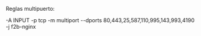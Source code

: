 Reglas multipuerto:

-A INPUT -p tcp -m multiport --dports 80,443,25,587,110,995,143,993,4190 -j f2b-nginx
